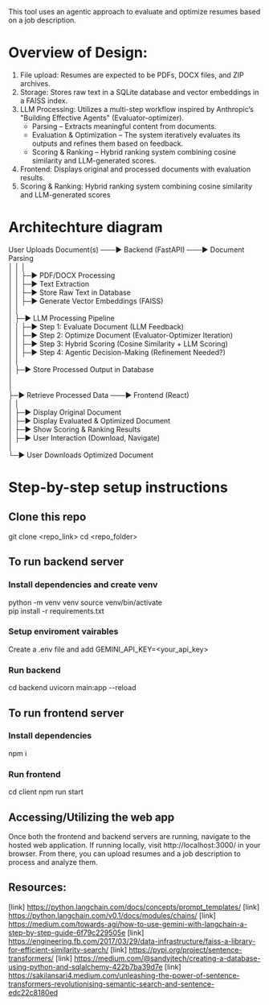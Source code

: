 This tool uses an agentic approach to evaluate and optimize resumes based on a job description.

# Overview of Design:
1. File upload: Resumes are expected to be PDFs, DOCX files, and ZIP archives.
2. Storage: Stores raw text in a SQLite database and vector embeddings in a FAISS index.
3. LLM Processing: Utilizes a multi-step workflow inspired by Anthropic’s "Building Effective Agents" (Evaluator-optimizer).
   * Parsing – Extracts meaningful content from documents.
   * Evaluation & Optimization – The system iteratively evaluates its outputs and refines them based on feedback.
   * Scoring & Ranking – Hybrid ranking system combining cosine similarity and LLM-generated scores.
5. Frontend: Displays original and processed documents with evaluation results.
6. Scoring & Ranking: Hybrid ranking system combining cosine similarity and LLM-generated scores

# Architechture diagram

User Uploads Document(s) ───► Backend (FastAPI) ───► Document Parsing  
    │                                │                      │  
    │                                │                      ├─► PDF/DOCX Processing  
    │                                │                      ├─► Text Extraction  
    │                                │                      ├─► Store Raw Text in Database  
    │                                │                      ├─► Generate Vector Embeddings (FAISS)  
    │                                │  
    │                                ├─► LLM Processing Pipeline  
    │                                │      ├─► Step 1: Evaluate Document (LLM Feedback)  
    │                                │      ├─► Step 2: Optimize Document (Evaluator-Optimizer Iteration)  
    │                                │      ├─► Step 3: Hybrid Scoring (Cosine Similarity + LLM Scoring)  
    │                                │      ├─► Step 4: Agentic Decision-Making (Refinement Needed?)  
    │                                │  
    │                                ├─► Store Processed Output in Database  
    │  
    │  
    ├─► Retrieve Processed Data ───► Frontend (React)  
    │           │  
    │           ├─► Display Original Document  
    │           ├─► Display Evaluated & Optimized Document  
    │           ├─► Show Scoring & Ranking Results  
    │           ├─► User Interaction (Download, Navigate)  
    │  
    └─► User Downloads Optimized Document  


# Step-by-step setup instructions

## Clone this repo
git clone <repo_link>
cd <repo_folder>

## To run backend server

### Install dependencies and create venv
python -m venv venv
source venv/bin/activate  
pip install -r requirements.txt

### Setup enviroment vairables
Create a .env file and add GEMINI_API_KEY=<your_api_key>
### Run backend
cd backend
uvicorn main:app --reload

## To run frontend server

### Install dependencies
npm i

### Run frontend
cd client
npm run start

## Accessing/Utilizing the web app
Once both the frontend and backend servers are running, navigate to the hosted web application. If running locally, visit http://localhost:3000/ in your browser. From there, you can upload resumes and a job description to process and analyze them.

## Resources:
[link] https://python.langchain.com/docs/concepts/prompt_templates/
[link] https://python.langchain.com/v0.1/docs/modules/chains/
[link] https://medium.com/towards-agi/how-to-use-gemini-with-langchain-a-step-by-step-guide-6f79c229505e
[link] https://engineering.fb.com/2017/03/29/data-infrastructure/faiss-a-library-for-efficient-similarity-search/
[link] https://pypi.org/project/sentence-transformers/
[link] https://medium.com/@sandyjtech/creating-a-database-using-python-and-sqlalchemy-422b7ba39d7e
[link] https://sakilansari4.medium.com/unleashing-the-power-of-sentence-transformers-revolutionising-semantic-search-and-sentence-edc22c8180ed

